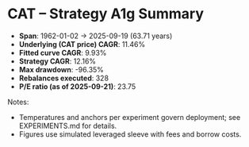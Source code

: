 # CAT – Strategy A1g Summary

- **Span**: 1962-01-02 → 2025-09-19 (63.71 years)
- **Underlying (CAT price) CAGR**: 11.46%
- **Fitted curve CAGR**: 9.93%
- **Strategy CAGR**: 12.16%
- **Max drawdown**: -96.35%
- **Rebalances executed**: 328
- **P/E ratio (as of 2025-09-21)**: 23.75

Notes:

- Temperatures and anchors per experiment govern deployment; see EXPERIMENTS.md for details.
- Figures use simulated leveraged sleeve with fees and borrow costs.

